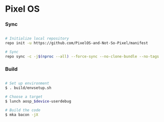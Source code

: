 # Pixel OS #

### Sync ###

```bash

# Initialize local repository
repo init -u https://github.com/PixelOS-and-Not-So-Pixel/manifest

# Sync
repo sync -c -j$(nproc --all) --force-sync --no-clone-bundle --no-tags
```

### Build ###

```bash

# Set up environment
$ . build/envsetup.sh

# Choose a target
$ lunch aosp_$device-userdebug

# Build the code
$ mka bacon -jX
```
